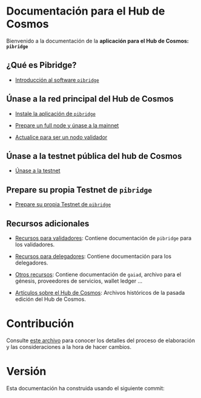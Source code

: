 <!--
parent:
  order: false
layout: home
-->

# Documentación para el Hub de Cosmos

Bienvenido a la documentación de la **aplicación para el Hub de Cosmos: `pibridge`**

## ¿Qué es Pibridge?

- [Introducción al software `pibridge`](./what-is-pibridge.md)

## Únase a la red principal del Hub de Cosmos

- [Instale la aplicación de `pibridge`](./installation.md)

- [Prepare un full node y únase a la mainnet](./join-mainnet.md)

- [Actualice para ser un nodo validador](./validators/validator-setup.md)

## Únase a la testnet pública del hub de Cosmos

- [Únase a la testnet](./pibridge-tutorials/join-testnet.md)

## Prepare su propia Testnet de `pibridge`

- [Prepare su propia Testnet de `pibridge`](./pibridge-tutorials/deploy-testnet.md)

## Recursos adicionales

- [Recursos para validadores](./validators/README.md): Contiene documentación de `pibridge` para los validadores.

- [Recursos para delegadores](./delegators/README.md): Contiene documentación para los delegadores.

- [Otros recursos](./resources/README.md): Contiene documentación de `gaiad`, archivo para el génesis, proveedores de servicios, wallet ledger ...

- [Artículos sobre el Hub de Cosmos](./resources/archives.md): Archivos históricos de la pasada edición del Hub de Cosmos.

# Contribución

Consulte [este archivo](./DOCS_README.md) para conocer los detalles del proceso de elaboración y las consideraciones a la hora de hacer cambios.

# Versión

Esta documentación ha construida usando el siguiente commit: